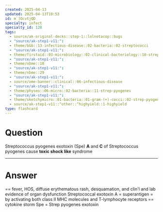 ```yaml
---
created: 2025-04-13
updated: 2025-04-13T10:53
id: m`]OcvtjQD
specialty: infect
specialty_id: 128
tags:
  - source/ak-original-decks::step-1::lolnotacop::bugs
  - "source/ak-step1-v11:": 
  - theme/b&b::13-infectious-disease::02-bacteria::02-streptococci
  - "source/ak-step1-v11:": 
  - theme/firstaid::03-microbiology::02-clinical-bacteriology::10-strep-pyogenes-(group-a-streptococci)
  - "source/ak-step1-v11:": 
  - theme/nbme::18
  - "source/ak-step1-v11:": 
  - theme/nbme::29
  - "source/ak-step1-v11:": 
  - source/ome-banner::clinical::06-infectious-disease
  - "source/ak-step1-v11:": 
  - theme/physeo::06-micro::02-bacteria::11-strep-pyogenes
  - "source/ak-step1-v11:": 
  - theme/sketchymicro::01-bacteria::01-gram-(+)-cocci::02-strep-pyogenes-(group-a-strep)
  - source/ak-step1-v11::^other::^highyield::1-highyield
type: flashcard
---
```


# Question
Streptococcus pyogenes exotoxin (Spe) **A** and **C** of Streptococcus pyogenes cause **toxic shock like** syndrome

---

# Answer
== fever, HOS, diffuse erythematous rash, desquamation, and clin'l and lab evidence of organ dysfunction  Streptococcal exotoxin A = superantigen = by activating both class II MHC molecules and T-lymphocyte receptors == cytokine storm   Spe = Strep pyogenes exotoxin